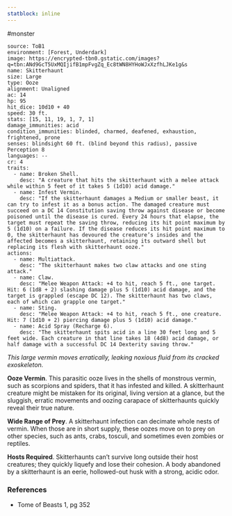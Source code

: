 ```yaml
---
statblock: inline
---
```

 #monster 

```statblock
source: ToB1
environment: [Forest, Underdark]
image: https://encrypted-tbn0.gstatic.com/images?q=tbn:ANd9GcT5UxMQIjifB1mpFvgZq_Ec8tWN8HYHoWJxXzfhLJKe1g&s
name: Skitterhaunt
size: Large
type: Ooze
alignment: Unaligned
ac: 14
hp: 95
hit_dice: 10d10 + 40
speed: 30 ft.
stats: [15, 11, 19, 1, 7, 1]
damage_immunities: acid
condition_immunities: blinded, charmed, deafened, exhaustion, frightened, prone
senses: blindsight 60 ft. (blind beyond this radius), passive Perception 8
languages: --
cr: 4
traits:
  - name: Broken Shell.
    desc: "A creature that hits the skitterhaunt with a melee attack while within 5 feet of it takes 5 (1d10) acid damage."
  - name: Infest Vermin.
    desc: "If the skitterhaunt damages a Medium or smaller beast, it can try to infest it as a bonus action. The damaged creature must succeed on a DC 14 Constitution saving throw against disease or become poisoned until the disease is cured. Every 24 hours that elapse, the target must repeat the saving throw, reducing its hit point maximum by 5 (1d10) on a failure. If the disease reduces its hit point maximum to 0, the skitterhaunt has devoured the creature’s insides and the affected becomes a skitterhaunt, retaining its outward shell but replacing its flesh with skitterhaunt ooze."
actions:
  - name: Multiattack.
    desc: "The skitterhaunt makes two claw attacks and one sting attack."
  - name: Claw.
    desc: "Melee Weapon Attack: +4 to hit, reach 5 ft., one target. Hit: 6 (1d8 + 2) slashing damage plus 5 (1d10) acid damage, and the target is grappled (escape DC 12). The skitterhaunt has two claws, each of which can grapple one target."
  - name: Sting.
    desc: "Melee Weapon Attack: +4 to hit, reach 5 ft., one creature. Hit: 7 (1d10 + 2) piercing damage plus 5 (1d10) acid damage."
  - name: Acid Spray (Recharge 6).
    desc: "The skitterhaunt spits acid in a line 30 feet long and 5 feet wide. Each creature in that line takes 18 (4d8) acid damage, or half damage with a successful DC 14 Dexterity saving throw."
```

_This large vermin moves erratically, leaking noxious fluid from its cracked exoskeleton._

**Ooze Vermin**. This parasitic ooze lives in the shells of monstrous vermin, such as scorpions and spiders, that it has infested and killed. A skitterhaunt creature might be mistaken for its original, living version at a glance, but the sluggish, erratic movements and oozing carapace of skitterhaunts quickly reveal their true nature.

**Wide Range of Prey**. A skitterhaunt infection can decimate whole nests of vermin. When those are in short supply, these oozes move on to prey on other species, such as ants, crabs, tosculi, and sometimes even zombies or reptiles.

**Hosts Required**. Skitterhaunts can’t survive long outside their host creatures; they quickly liquefy and lose their cohesion. A body abandoned by a skitterhaunt is an eerie, hollowed-out husk with a strong, acidic odor.

### References

* Tome of Beasts 1, pg 352
